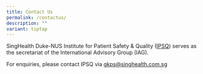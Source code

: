 ```yaml
---
title: Contact Us
permalink: /contactus/
description: ""
variant: tiptap
---
```

<p>SingHealth Duke-NUS Institute for Patient Safety &amp; Quality (<a href="https://www.singhealthdukenus.com.sg/ipsq" rel="noopener noreferrer nofollow" target="_blank">IPSQ</a>) serves as the secretariat of the International Advisory Group (IAG).</p><p>For enquiries, please contact IPSQ via <a href="mailto:gkps@singhealth.com.sg" rel="noopener noreferrer nofollow" target="_blank">gkps@singhealth.com.sg</a></p>